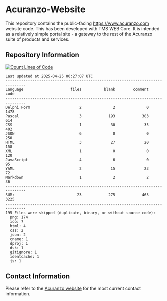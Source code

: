 # Acuranzo-Website
This repository contains the public-facing https://www.acuranzo.com website code. This has been developed with TMS WEB Core. It is intended as a relatively simple portal site - a gateway to the rest of the Acuranzo suite of products and services. 

## Repository Information
[![Count Lines of Code](https://github.com/lanboss-ltd/Acuranzo-Website/actions/workflows/main.yml/badge.svg)](https://github.com/lanboss-ltd/Acuranzo-Website/actions/workflows/main.yml)
<!--CLOC-START -->
```
Last updated at 2025-04-25 00:27:07 UTC
-------------------------------------------------------------------------------
Language                     files          blank        comment           code
-------------------------------------------------------------------------------
Delphi Form                      2              2              0           1478
Pascal                           3            193            383            614
CSS                              1             30             35            402
JSON                             6              0              0            250
HTML                             3             27             20            158
XML                              1              0              0            120
JavaScript                       4              6              0             95
YAML                             2             15             23             72
Markdown                         1              2              2             36
-------------------------------------------------------------------------------
SUM:                            23            275            463           3225
-------------------------------------------------------------------------------
195 Files were skipped (duplicate, binary, or without source code):
  png: 174
  ico: 7
  html: 4
  css: 2
  json: 2
  cname: 1
  dproj: 1
  dsk: 1
  gitignore: 1
  identcache: 1
  js: 1
```
<!--CLOC-END-->

## Contact Information
Please refer to the [Acuranzo website](https://www.acuranzo.com) for the most current contact information.
